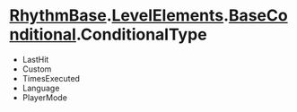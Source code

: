# [RhythmBase](../../RhythmToolkit.md).[LevelElements](../namespace/LevelElements.md).[BaseConditional](../class/BaseConditional.md).ConditionalType

- LastHit
- Custom
- TimesExecuted
- Language
- PlayerMode